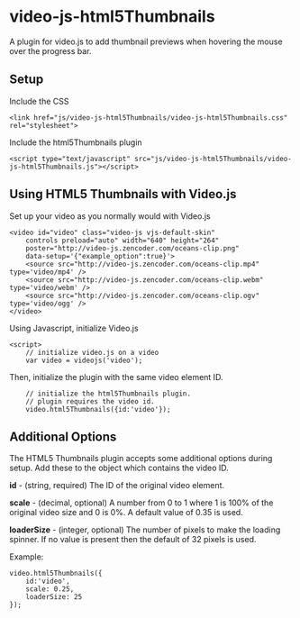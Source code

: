 video-js-html5Thumbnails
========================

A plugin for video.js to add thumbnail previews when hovering the mouse over the progress bar.

Setup
-----

Include the CSS

    <link href="js/video-js-html5Thumbnails/video-js-html5Thumbnails.css" rel="stylesheet">

Include the html5Thumbnails plugin

    <script type="text/javascript" src="js/video-js-html5Thumbnails/video-js-html5Thumbnails.js"></script>

Using HTML5 Thumbnails with Video.js
------------------------------------

Set up your video as you normally would with Video.js

    <video id="video" class="video-js vjs-default-skin"
        controls preload="auto" width="640" height="264"
        poster="http://video-js.zencoder.com/oceans-clip.png"
        data-setup='{"example_option":true}'>
        <source src="http://video-js.zencoder.com/oceans-clip.mp4" type='video/mp4' />
        <source src="http://video-js.zencoder.com/oceans-clip.webm" type='video/webm' />
        <source src="http://video-js.zencoder.com/oceans-clip.ogv" type='video/ogg' />
    </video>

Using Javascript, initialize Video.js

    <script>
        // initialize video.js on a video
        var video = videojs('video');

Then, initialize the plugin with the same video element ID.

        // initialize the html5Thumbnails plugin.
        // plugin requires the video id.
        video.html5Thumbnails({id:'video'});

Additional Options
------------------

The HTML5 Thumbnails plugin accepts some additional options during setup. Add these to the object which contains the video ID.

**id** - (string, required) The ID of the original video element.

**scale** - (decimal, optional) A number from 0 to 1 where 1 is 100% of the original video size and 0 is 0%. A default value of 0.35 is used.

**loaderSize** - (integer, optional) The number of pixels to make the loading spinner. If no value is present then the default of 32 pixels is used.

Example:

    video.html5Thumbnails({
        id:'video', 
        scale: 0.25,
        loaderSize: 25
    });
